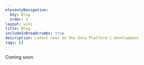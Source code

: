 ```yaml
---
eleventyNavigation:
  key: Blog
  order: 2
layout: wiki
title: Blog
includeInBreadcrumbs: true
description: Latest news on the Data Platform's development
tags: []
---
```


Coming soon.